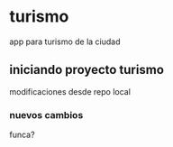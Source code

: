 # turismo
app para turismo de la ciudad
## iniciando proyecto turismo
modificaciones desde repo local
### nuevos cambios
 funca?
